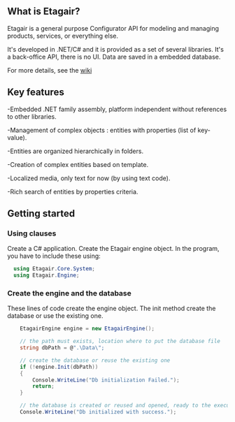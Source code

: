 ## What is Etagair?
Etagair is a general purpose Configurator API for modeling and managing products, services, or everything else.

It's developed in .NET/C# and it is provided as a set of several libraries. 
It's a back-office API, there is no UI.
Data are saved in a embedded database.

For more details, see the [wiki](https://github.com/yvlawy/Etagair-Configurator-API/wiki)

## Key features
-Embedded .NET family assembly, platform independent without references to other libraries.

-Management of complex objects : entities with properties (list of key-value).

-Entities are organized hierarchically in folders.

-Creation of complex entities based on template.

-Localized media, only text for now (by using text code). 
 
-Rich search of entities by properties criteria.

## Getting started

### Using clauses
Create a C# application. Create the Etagair engine object.
In the program, you have to include these using:
```csharp
  using Etagair.Core.System;
  using Etagair.Engine;
```
### Create the engine and the database
These lines of code create the engine object. The init method create the database or use the existing one.

```csharp
	EtagairEngine engine = new EtagairEngine();

	// the path must exists, location where to put the database file
	string dbPath = @".\Data\";

	// create the database or reuse the existing one
	if (!engine.Init(dbPath))
	{
		Console.WriteLine("Db initialization Failed.");
		return;
	}

	// the database is created or reused and opened, ready to the execution
	Console.WriteLine("Db initialized with success.");
```

